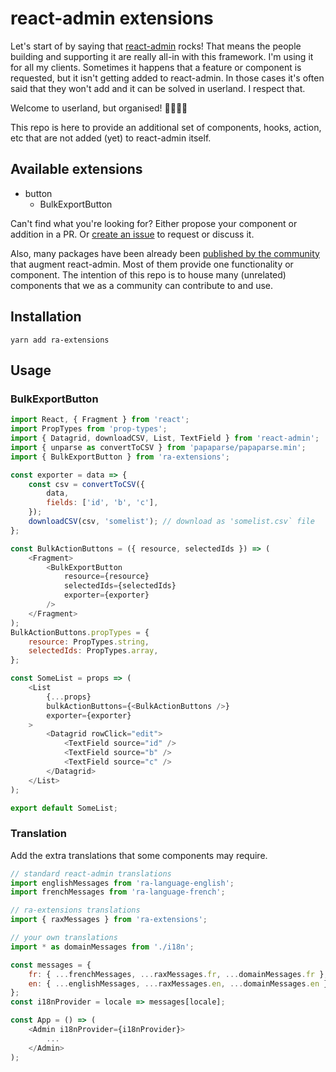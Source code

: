 # react-admin extensions

Let's start of by saying that [react-admin](https://github.com/marmelab/react-admin) rocks! That means the people building and supporting it are really all-in with this framework. I'm using it for all my clients. Sometimes it happens that a feature or component is requested, but it isn't getting added to react-admin. In those cases it's often said that they won't add and it can be solved in userland. I respect that.

Welcome to userland, but organised! 👨‍💻👩‍💻

This repo is here to provide an additional set of components, hooks, action, etc that are not added (yet) to react-admin itself.

## Available extensions

- button
  - BulkExportButton

Can't find what you're looking for? Either propose your component or addition in a PR. Or [create an issue](./issues/new) to request or discuss it.

Also, many packages have been already been [published by the community](https://marmelab.com/react-admin/Ecosystem.html) that augment react-admin. Most of them provide one functionality or component. The intention of this repo is to house many (unrelated) components that we as a community can contribute to and use.

## Installation

`yarn add ra-extensions`

## Usage

### BulkExportButton

```javascript
import React, { Fragment } from 'react';
import PropTypes from 'prop-types';
import { Datagrid, downloadCSV, List, TextField } from 'react-admin';
import { unparse as convertToCSV } from 'papaparse/papaparse.min';
import { BulkExportButton } from 'ra-extensions';

const exporter = data => {
    const csv = convertToCSV({
        data,
        fields: ['id', 'b', 'c'],
    });
    downloadCSV(csv, 'somelist'); // download as 'somelist.csv` file
};

const BulkActionButtons = ({ resource, selectedIds }) => (
    <Fragment>
        <BulkExportButton
            resource={resource}
            selectedIds={selectedIds}
            exporter={exporter}
        />
    </Fragment>
);
BulkActionButtons.propTypes = {
    resource: PropTypes.string,
    selectedIds: PropTypes.array,
};

const SomeList = props => (
    <List
        {...props}
        bulkActionButtons={<BulkActionButtons />}
        exporter={exporter}
    >
        <Datagrid rowClick="edit">
            <TextField source="id" />
            <TextField source="b" />
            <TextField source="c" />
        </Datagrid>
    </List>
);

export default SomeList;
```

### Translation

Add the extra translations that some components may require.

```javascript
// standard react-admin translations
import englishMessages from 'ra-language-english';
import frenchMessages from 'ra-language-french';

// ra-extensions translations
import { raxMessages } from 'ra-extensions';

// your own translations
import * as domainMessages from './i18n';

const messages = {
    fr: { ...frenchMessages, ...raxMessages.fr, ...domainMessages.fr },
    en: { ...englishMessages, ...raxMessages.en, ...domainMessages.en },
};
const i18nProvider = locale => messages[locale];

const App = () => (
    <Admin i18nProvider={i18nProvider}>
        ...
    </Admin>
);
```
